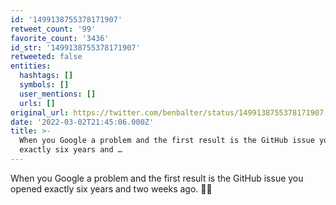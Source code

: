```yaml
---
id: '1499138755378171907'
retweet_count: '99'
favorite_count: '3436'
id_str: '1499138755378171907'
retweeted: false
entities:
  hashtags: []
  symbols: []
  user_mentions: []
  urls: []
original_url: https://twitter.com/benbalter/status/1499138755378171907
date: '2022-03-02T21:45:06.000Z'
title: >-
  When you Google a problem and the first result is the GitHub issue you opened
  exactly six years and …
---
```


When you Google a problem and the first result is the GitHub issue you opened exactly six years and two weeks ago. 🤦‍♂️
